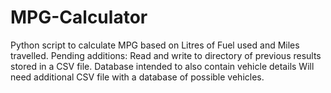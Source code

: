 # MPG-Calculator
Python script to calculate MPG based on Litres of Fuel used and Miles travelled.
Pending additions:
Read and write to directory of previous results stored in a CSV file.
Database intended to also contain vehicle details Will need additional CSV file with a database of possible vehicles.

